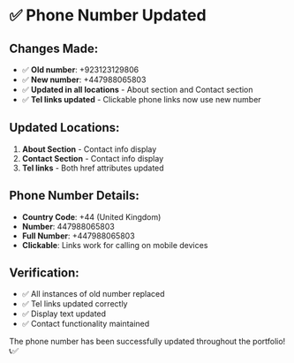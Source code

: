 # ✅ Phone Number Updated

## Changes Made:
- ✅ **Old number**: +923123129806
- ✅ **New number**: +447988065803
- ✅ **Updated in all locations** - About section and Contact section
- ✅ **Tel links updated** - Clickable phone links now use new number

## Updated Locations:
1. **About Section** - Contact info display
2. **Contact Section** - Contact info display
3. **Tel links** - Both href attributes updated

## Phone Number Details:
- **Country Code**: +44 (United Kingdom)
- **Number**: 447988065803
- **Full Number**: +447988065803
- **Clickable**: Links work for calling on mobile devices

## Verification:
- ✅ All instances of old number replaced
- ✅ Tel links updated correctly
- ✅ Display text updated
- ✅ Contact functionality maintained

The phone number has been successfully updated throughout the portfolio! 📞✅

